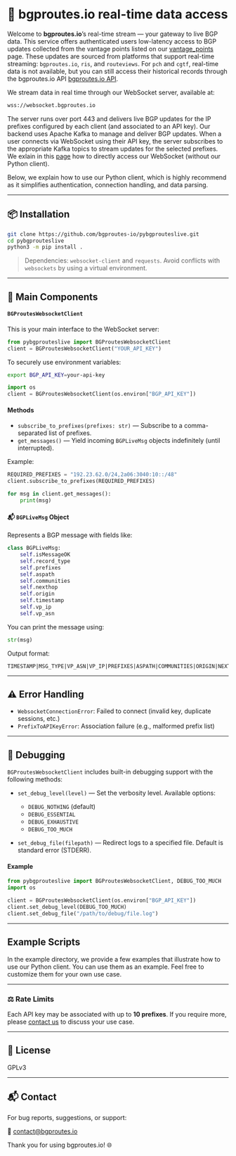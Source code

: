 # 📡 bgproutes.io real-time data access

Welcome to **bgproutes.io**’s real-time stream — your gateway to live BGP data. This service offers authenticated users low-latency access to BGP updates collected from the vantage points listed on our [vantage_points](/vantage_points) page.
These updates are sourced from platforms that support real-time streaming: `bgproutes.io`, `ris`, and `routeviews`.
For `pch` and `cgtf`, real-time data is not available, but you can still access their historical records through the bgproutes.io API [bgproutes.io API](https://bgproutes.io/data_api/).

We stream data in real time through our WebSocket server, available at:

```bash
wss://websocket.bgproutes.io
```

The server runs over port 443 and delivers live BGP updates for the IP prefixes configured by each client (and associated to an API key).
Our backend uses Apache Kafka to manage and deliver BGP updates. When a user connects via WebSocket using their API key, the server subscribes to the appropriate Kafka topics to stream updates for the selected prefixes.
We exlain in this [page](https://bgproutes.io/data_realtime/) how to directly access our WebSocket (without our Python client).

Below, we explain how to use our Python client, which is highly recommend as it simplifies authentication, connection handling, and data parsing.

---

## 📦 Installation

```bash
git clone https://github.com/bgproutes-io/pybgprouteslive.git
cd pybgprouteslive
python3 -m pip install .
```

> Dependencies: `websocket-client` and `requests`. Avoid conflicts with `websockets` by using a virtual environment.

---

## 🧠 Main Components

#### `BGProutesWebsocketClient`

This is your main interface to the WebSocket server:

```python
from pybgprouteslive import BGProutesWebsocketClient
client = BGProutesWebsocketClient("YOUR_API_KEY")
```

To securely use environment variables:

```bash
export BGP_API_KEY=your-api-key
```

```python
import os
client = BGProutesWebsocketClient(os.environ["BGP_API_KEY"])
```

#### Methods

* `subscribe_to_prefixes(prefixes: str)` — Subscribe to a comma-separated list of prefixes.
* `get_messages()` — Yield incoming `BGPLiveMsg` objects indefinitely (until interrupted).

Example:

```python
REQUIRED_PREFIXES = "192.23.62.0/24,2a06:3040:10::/48"
client.subscribe_to_prefixes(REQUIRED_PREFIXES)

for msg in client.get_messages():
    print(msg)
```

#### 📬 `BGPLiveMsg` Object

Represents a BGP message with fields like:

```python
class BGPLiveMsg:
    self.isMessageOK
    self.record_type
    self.prefixes
    self.aspath
    self.communities
    self.nexthop
    self.origin
    self.timestamp
    self.vp_ip
    self.vp_asn
```

You can print the message using:

```python
str(msg)
```

Output format:

```
TIMESTAMP|MSG_TYPE|VP_ASN|VP_IP|PREFIXES|ASPATH|COMMUNITIES|ORIGIN|NEXTHOP
```
---

## ⚠️ Error Handling

* `WebsocketConnectionError`: Failed to connect (invalid key, duplicate sessions, etc.)
* `PrefixToAPIKeyError`: Association failure (e.g., malformed prefix list)

---

## 🐞 Debugging

`BGProutesWebsocketClient` includes built-in debugging support with the following methods:

* `set_debug_level(level)` — Set the verbosity level. Available options:

  * `DEBUG_NOTHING` (default)
  * `DEBUG_ESSENTIAL`
  * `DEBUG_EXHAUSTIVE`
  * `DEBUG_TOO_MUCH`

* `set_debug_file(filepath)` — Redirect logs to a specified file. Default is standard error (STDERR).

#### Example

```python
from pybgprouteslive import BGProutesWebsocketClient, DEBUG_TOO_MUCH
import os

client = BGProutesWebsocketClient(os.environ["BGP_API_KEY"])
client.set_debug_level(DEBUG_TOO_MUCH)
client.set_debug_file("/path/to/debug/file.log")
```

---

## Example Scripts

In the example directory, we provide a few examples that illustrate how to use our Python client.
You can use them as an example. Feel free to customize them for your own use case.

---

### ⚖️ Rate Limits

Each API key may be associated with up to **10 prefixes**. If you require more, please [contact us](mailto:contact@bgproutes.io) to discuss your use case.

---

## 📄 License

GPLv3

---

## 📬 Contact

For bug reports, suggestions, or support:

📧 [contact@bgproutes.io](mailto:contact@bgproutes.io)

Thank you for using bgproutes.io! 🌐
